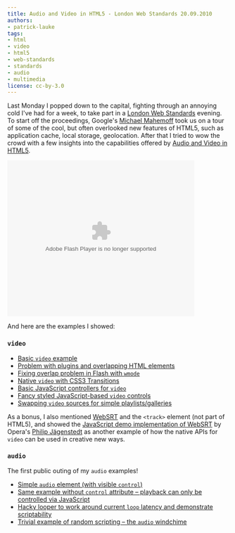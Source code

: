 ```yaml
---
title: Audio and Video in HTML5 - London Web Standards 20.09.2010
authors:
- patrick-lauke
tags:
- html
- video
- html5
- web-standards
- standards
- audio
- multimedia
license: cc-by-3.0
---
```


<p>Last Monday I popped down to the capital, fighting through an annoying cold I&#39;ve had for a week, to take part in a <a href="http://www.londonwebstandards.org/">London Web Standards</a> evening. To start off the proceedings, Google&#39;s <a href="http://mahemoff.com/">Michael Mahemoff</a> took us on a tour of some of the cool, but often overlooked new features of HTML5, such as application cache, local storage, geolocation. After that I tried to wow the crowd with a few insights into the capabilities offered by <a href="http://www.slideshare.net/redux/audio-and-video-in-html5-london-web-standards-20092010">Audio and Video in HTML5</a>.</p>
<object id="__sse5257450" width="425" height="355"><param name="movie" value="http://static.slidesharecdn.com/swf/ssplayer2.swf?doc=lws20-09-2010-100922063706-phpapp02&amp;stripped_title=audio-and-video-in-html5-london-web-standards-20092010&amp;userName=redux" /><param name="allowFullScreen" value="true" /><param name="allowScriptAccess" value="never" /><embed name="__sse5257450" src="http://static.slidesharecdn.com/swf/ssplayer2.swf?doc=lws20-09-2010-100922063706-phpapp02&amp;stripped_title=audio-and-video-in-html5-london-web-standards-20092010&amp;userName=redux" type="application/x-shockwave-flash" allowfullscreen="true" width="425" height="355" allowscriptaccess="never" /></object>
<p>And here are the examples I showed:</p>
<h3><code>video</code></h3>
<ul>
<li><a href="http://people.opera.com/patrickl/experiments/video/">Basic <code>video</code> example</a></li>
<li><a href="http://people.opera.com/patrickl/experiments/flash-overlap/">Problem with plugins and overlapping HTML elements</a></li>
<li><a href="http://people.opera.com/patrickl/experiments/flash-overlap/fixed">Fixing overlap problem in Flash with <code>wmode</code></a></li>
<li><a href="http://people.opera.com/patrickl/experiments/video/hover+transition/">Native <code>video</code> with CSS3 Transitions</a></li>
<li><a href="http://people.opera.com/patrickl/experiments/webm/basic-controls/">Basic JavaScript controllers for <code>video</code></a></li>
<li><a href="http://people.opera.com/patrickl/experiments/webm/fancy-controls/">Fancy styled JavaScript-based <code>video</code> controls</a></li>
<li><a href="http://people.opera.com/patrickl/experiments/webm/fancy-swap/">Swapping <code>video</code> sources for simple playlists/galleries</a></li>
</ul>
<p>As a bonus, I also mentioned <a href="https://html.spec.whatwg.org/multipage/video.html#websrt-0">WebSRT</a> and the <code>&lt;track&gt;</code> element (not part of HTML5), and showed the <a href="http://people.opera.com/philipj/2010/07/21/html5-video-webinar/demos/track.html">JavaScript demo implementation of WebSRT</a> by Opera&#39;s <a href="http://blog.foolip.org/">Philip Jägenstedt</a> as another example of how the native APIs for <code>video</code> can be used in creative new ways.</p>
<h3><code>audio</code></h3>
<p>The first public outing of my <code>audio</code> examples!</p>
<ul>
<li><a href="http://people.opera.com/patrickl/experiments/audio/wilhelm/controls">Simple <code>audio</code> element (with visible <code>control</code>)</a></li>
<li><a href="http://people.opera.com/patrickl/experiments/audio/wilhelm/">Same example without <code>control</code> attribute – playback can only be controlled via JavaScript</a></li>
<li><a href="http://people.opera.com/patrickl/experiments/audio/hacky-looper/">Hacky looper to work around current <code>loop</code> latency and demonstrate scriptability</a></li>
<li><a href="http://people.opera.com/patrickl/experiments/audio/windchime/">Trivial example of random scripting – the <code>audio</code> windchime</a></li>
</ul>
